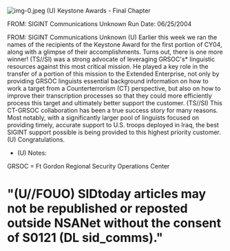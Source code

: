 ![img-0.jpeg](img-0.jpeg)
(U) Keystone Awards - Final Chapter

FROM: SIGINT Communications
Unknown
Run Date: 06/25/2004

FROM: SIGINT Communications
Unknown
(U) Earlier this week we ran the names of the recipients of the Keystone Award for the first portion of CY04, along with a glimpse of their accomplishments. Turns out, there is one more winner!
(TS//SI) was a strong advocate of leveraging GRSOC's* linguistic resources against this most critical mission. He played a key role in the transfer of a portion of this mission to the Extended Enterprise, not only by providing GRSOC linguists essential background information on how to work a target from a Counterterrorism (CT) perspective, but also on how to improve their transcription processes so that they could more efficiently process this target and ultimately better support the customer.
(TS//SI) This CT-GRSOC collaboration has been a true success story for many reasons. Most notably, with a significantly larger pool of linguists focused on providing timely, accurate support to U.S. troops deployed in Iraq, the best SIGINT support possible is being provided to this highest priority customer.
(U) Congratulations.

* (U) Notes:

GRSOC = Ft Gordon Regional Security Operations Center

# "(U//FOUO) SIDtoday articles may not be republished or reposted outside NSANet without the consent of S0121 (DL sid_comms)."
